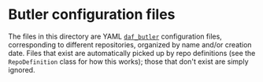 # Butler configuration files

The files in this directory are YAML
[`daf_butler`](https://github.com/lsst/daf_butler) configuration files,
corresponding to different repositories, organized by name and/or creation date.
Files that exist are automatically picked up by repo definitions (see the
`RepoDefinition` class for how this works); those that don't exist are simply
ignored.
